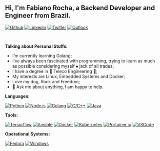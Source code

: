 ## Hi, I'm Fabiano Rocha, a Backend Developer and Engineer from Brazil.

[![Github](https://img.shields.io/badge/-Github-000?style=flat&logo=Github&logoColor=white)](https://github.com/fabiano182)
[![Linkedin](https://img.shields.io/badge/-LinkedIn-blue?style=flat&logo=Linkedin&logoColor=white)](https://www.linkedin.com/in/fabiano182)
[![Twitter](https://img.shields.io/badge/-Twitter-blue?style=flat&labelColor=blue&logo=twitter&logoColor=white)](https://www.twitter.com/_fabiano182)
[![Outlook](https://img.shields.io/badge/-Outlook-0078D4?style=flat&logo=Microsoft-Outlook&logoColor=white)](mailto:fabiano182@outlook.com)
<!-- [![Gmail](https://img.shields.io/badge/-Gmail-c14438?style=flat&logo=Gmail&logoColor=white)](mailto:fabiano.dev1@gmail.com) -->

&nbsp;

<!-- Talking about you -->
**Talking about Personal Stuffs:**

<!-- Any image aligned to the right. Beware the width -->
<!-- <img width="50%" height=50% align="right" alt="Github" src="https://i.pinimg.com/736x/82/93/9a/82939a6efd0f8652ef311ed84363b3fa.jpg" /> -->

- I’m currently learning Golang; 
- I've always been fascinated with programming, trying to learn as much as possible considering myself :spades: jack of all trades;
- I have a degree in 📡 Teleco Engineering 📡;
- My interests are Linux, Embedded Systems and Docker;
- Love my dog, Rock and Freedom;
- 💬 Ask me about anything, I am happy to help.

**Languages:** 

[![Python](https://img.shields.io/static/v1?label=&message=Python&color=3C78A9&logo=python&logoColor=FFFFFF)](https://python.org)
[![Node.js](https://img.shields.io/static/v1?label=&message=Node.js&color=47d147&logo=node.js&logoColor=FFFFFF)](https://nodejs.org/en/)
[![Golang](https://img.shields.io/static/v1?label=&message=Golang&color=00acd7&logo=go&logoColor=FFFFFF)](https://golang.org/)
[![C/C++](https://img.shields.io/static/v1?label=&message=C/Cpp&color=b13c12&logo=cpp&logoColor=FFFFFF)]()
[![Java](https://img.shields.io/static/v1?label=&message=Java&color=b40a12&logo=java&logoColor=FFFFFF)]()

**Tools:** 

[![Tersorflow](https://img.shields.io/static/v1?label=&message=Tensorflow&color=ff7c00&logo=tensorflow&logoColor=FFFFFF)](tesorflow.org)
[![Ansible](https://img.shields.io/static/v1?label=&message=Ansible&color=FFFFFF&logo=ansible&logoColor=000000)](https://ansible.com)
[![Docker](https://img.shields.io/static/v1?label=&message=Docker&color=3C78A9&logo=docker&logoColor=FFFFFF)](https://www.docker.com/)
[![Kubernetes](https://img.shields.io/static/v1?label=&message=Kubernetes&color=326ce5&logo=kubernetes&logoColor=FFFFFF)](https://kubernets.io)
[![Portainer.io](https://img.shields.io/static/v1?label=&message=Portainer.io&color=13bef9&logo=portainer&logoColor=FFFFFF)](https://portainer.io)
[![VSCode](https://img.shields.io/static/v1?label=&message=VSCode&color=22a5f1&logo=visualstudiocode&logoColor=FFFFFF)](https://code.visualstudio.com/)

**Operational Systems:** 

<!--[![ArchLinux](https://img.shields.io/static/v1?label=&message=Arch%20Linux&color=FFFFFF&logo=archlinux&logoColor=1793d0)](https://archlinux.org)
[![Debian](https://img.shields.io/static/v1?label=&message=Debian&color=4F4F4F&logo=debian&logoColor=FF0000)](https://debian.org)-->
[![Fedora](https://img.shields.io/static/v1?label=&message=Fedora&color=1795d0&logo=fedora&logoColor=FFFFFF)]()
[![Windows](https://img.shields.io/static/v1?label=&message=Windows&color=000000&logo=windows&logoColor=FFFFFF)](microsoft.com/windows)

